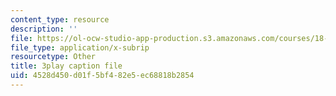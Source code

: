 ```yaml
---
content_type: resource
description: ''
file: https://ol-ocw-studio-app-production.s3.amazonaws.com/courses/18-01sc-single-variable-calculus-fall-2010/4528d450d01f5bf482e5ec68818b2854_eHJuAByQf5A.vtt
file_type: application/x-subrip
resourcetype: Other
title: 3play caption file
uid: 4528d450-d01f-5bf4-82e5-ec68818b2854
---
```

